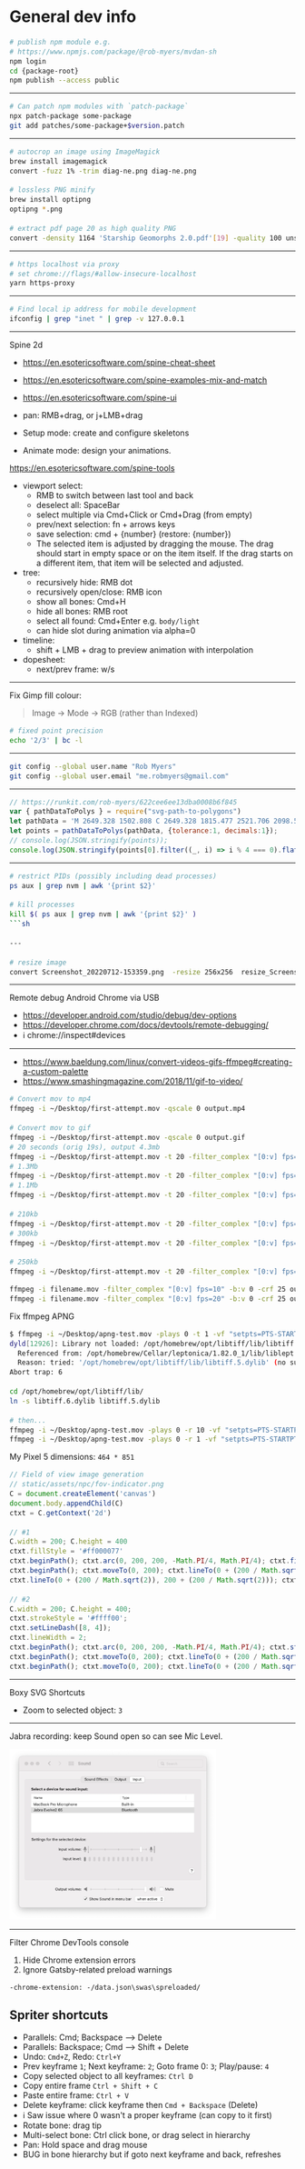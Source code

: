 # General dev info

```sh
# publish npm module e.g.
# https://www.npmjs.com/package/@rob-myers/mvdan-sh
npm login
cd {package-root}
npm publish --access public
```

---

```sh
# Can patch npm modules with `patch-package`
npx patch-package some-package
git add patches/some-package+$version.patch
```

---

```sh
# autocrop an image using ImageMagick
brew install imagemagick
convert -fuzz 1% -trim diag-ne.png diag-ne.png

# lossless PNG minify
brew install optipng
optipng *.png

# extract pdf page 20 as high quality PNG
convert -density 1164 'Starship Geomorphs 2.0.pdf'[19] -quality 100 unsorted/output.png
```

---

```sh
# https localhost via proxy
# set chrome://flags/#allow-insecure-localhost
yarn https-proxy
```

---

```sh
# Find local ip address for mobile development
ifconfig | grep "inet " | grep -v 127.0.0.1
```

---

Spine 2d

- https://en.esotericsoftware.com/spine-cheat-sheet
- https://en.esotericsoftware.com/spine-examples-mix-and-match
- https://en.esotericsoftware.com/spine-ui

- pan: RMB+drag, or j+LMB+drag
- Setup mode: create and configure skeletons
- Animate mode: design your animations.

https://en.esotericsoftware.com/spine-tools
- viewport select:
  - RMB to switch between last tool and back
  - deselect all: SpaceBar
  - select multiple via Cmd+Click or Cmd+Drag (from empty)
  - prev/next selection: fn + arrows keys
  - save selection: cmd + {number} (restore: {number})
  - The selected item is adjusted by dragging the mouse. The drag should start in empty space or on the item itself. If the drag starts on a different item, that item will be selected and adjusted.
- tree:
  - recursively hide: RMB dot
  - recursively open/close: RMB icon
  - show all bones: Cmd+H
  - hide all bones: RMB root
  - select all found: Cmd+Enter e.g. `body/light`
  - can hide slot during animation via alpha=0 
- timeline:
  - shift + LMB + drag to preview animation with interpolation
- dopesheet:
  - next/prev frame: w/s
---

Fix Gimp fill colour:
> Image → Mode → RGB (rather than Indexed)

```sh
# fixed point precision
echo '2/3' | bc -l
```

---

```sh
git config --global user.name "Rob Myers"
git config --global user.email "me.robmyers@gmail.com"
```

---

```js
// https://runkit.com/rob-myers/622cee6ee13dba0008b6f845
var { pathDataToPolys } = require("svg-path-to-polygons")
let pathData = 'M 2649.328 1502.808 C 2649.328 1815.477 2521.706 2098.546 2315.37 2303.448 C 2109.034 2508.35 1823.983 2635.084 1509.124 2635.084 C 1194.265 2635.084 909.214 2508.35 702.878 2303.448 C 496.542 2098.546 368.92 1815.477 368.92 1502.808 C 368.92 1190.139 496.542 907.07 702.878 702.168 C 909.214 497.266 1194.265 370.532 1509.124 370.532 C 1823.983 370.532 2109.034 497.266 2315.37 702.168 C 2521.706 907.07 2649.328 1190.139 2649.328 1502.808 Z'
let points = pathDataToPolys(pathData, {tolerance:1, decimals:1});
// console.log(JSON.stringify(points));
console.log(JSON.stringify(points[0].filter((_, i) => i % 4 === 0).flatMap(x=>x).join(' ')));
```

---

```sh
# restrict PIDs (possibly including dead processes)
ps aux | grep nvm | awk '{print $2}'

# kill processes
kill $( ps aux | grep nvm | awk '{print $2}' )
```sh

---

# resize image
convert Screenshot_20220712-153359.png  -resize 256x256  resize_Screenshot_20220712-153359.png
```

---

Remote debug Android Chrome via USB
- https://developer.android.com/studio/debug/dev-options
- https://developer.chrome.com/docs/devtools/remote-debugging/
- ℹ️ chrome://inspect#devices

---

- https://www.baeldung.com/linux/convert-videos-gifs-ffmpeg#creating-a-custom-palette
- https://www.smashingmagazine.com/2018/11/gif-to-video/

```sh
# Convert mov to mp4
ffmpeg -i ~/Desktop/first-attempt.mov -qscale 0 output.mp4

# Convert mov to gif
ffmpeg -i ~/Desktop/first-attempt.mov -qscale 0 output.gif
# 20 seconds (orig 19s), output 4.3mb
ffmpeg -i ~/Desktop/first-attempt.mov -t 20 -filter_complex "[0:v] fps=10,scale=720:-1" output.gif
# 1.3Mb
ffmpeg -i ~/Desktop/first-attempt.mov -t 20 -filter_complex "[0:v] fps=10,scale=400:-1" output.gif
# 1.1Mb
ffmpeg -i ~/Desktop/first-attempt.mov -t 20 -filter_complex "[0:v] fps=10,scale=300:-1" output.gif

# 210kb
ffmpeg -i ~/Desktop/first-attempt.mov -t 20 -filter_complex "[0:v] fps=10,scale=400:-1" output.mp4
# 300kb
ffmpeg -i ~/Desktop/first-attempt.mov -t 20 -filter_complex "[0:v] fps=10,scale=400:-1" output.webm

# 250kb
ffmpeg -i ~/Desktop/first-attempt.mov -t 20 -filter_complex "[0:v] fps=10,scale=400:-1" -b:v 0 -crf 25 output.mp4
```

```sh
ffmpeg -i filename.mov -filter_complex "[0:v] fps=10" -b:v 0 -crf 25 output.mp4
ffmpeg -i filename.mov -filter_complex "[0:v] fps=20" -b:v 0 -crf 25 output.mp4
```

Fix ffmpeg APNG

```sh
$ ffmpeg -i ~/Desktop/apng-test.mov -plays 0 -t 1 -vf "setpts=PTS-STARTPTS, crop=1200:800, hqdn3d=1.5:1.5:6:6, scale=600:400" output.apng
dyld[12926]: Library not loaded: /opt/homebrew/opt/libtiff/lib/libtiff.5.dylib
  Referenced from: /opt/homebrew/Cellar/leptonica/1.82.0_1/lib/liblept.5.dylib
  Reason: tried: '/opt/homebrew/opt/libtiff/lib/libtiff.5.dylib' (no such file), '/usr/local/lib/libtiff.5.dylib' (no such file), '/usr/lib/libtiff.5.dylib' (no such file), '/opt/homebrew/Cellar/libtiff/4.5.1/lib/libtiff.5.dylib' (no such file), '/usr/local/lib/libtiff.5.dylib' (no such file), '/usr/lib/libtiff.5.dylib' (no such file)
Abort trap: 6

cd /opt/homebrew/opt/libtiff/lib/
ln -s libtiff.6.dylib libtiff.5.dylib

# then...
ffmpeg -i ~/Desktop/apng-test.mov -plays 0 -r 10 -vf "setpts=PTS-STARTPTS, crop=1200:800, hqdn3d=1.5:1.5:6:6, scale=600:400" ~/Desktop/output.apng
ffmpeg -i ~/Desktop/apng-test.mov -plays 0 -r 1 -vf "setpts=PTS-STARTPTS, crop=1200:800, hqdn3d=1.5:1.5:6:6, scale=300:200" ~/Desktop/output.apng
```


My Pixel 5 dimensions: `464 * 851`

```js
// Field of view image generation
// static/assets/npc/fov-indicator.png
C = document.createElement('canvas')
document.body.appendChild(C)
ctxt = C.getContext('2d')

// #1
C.width = 200; C.height = 400
ctxt.fillStyle = '#ff000077'
ctxt.beginPath(); ctxt.arc(0, 200, 200, -Math.PI/4, Math.PI/4); ctxt.fill();
ctxt.beginPath(); ctxt.moveTo(0, 200); ctxt.lineTo(0 + (200 / Math.sqrt(2)), 200 - (200 / Math.sqrt(2)));
ctxt.lineTo(0 + (200 / Math.sqrt(2)), 200 + (200 / Math.sqrt(2))); ctxt.closePath(); ctxt.fill();

// #2
C.width = 200; C.height = 400;
ctxt.strokeStyle = '#ffff00';
ctxt.setLineDash([8, 4]);
ctxt.lineWidth = 2;
ctxt.beginPath(); ctxt.arc(0, 200, 200, -Math.PI/4, Math.PI/4); ctxt.stroke();
ctxt.beginPath(); ctxt.moveTo(0, 200); ctxt.lineTo(0 + (200 / Math.sqrt(2)), 200 - (200 / Math.sqrt(2))); ctxt.stroke();
ctxt.beginPath(); ctxt.moveTo(0, 200); ctxt.lineTo(0 + (200 / Math.sqrt(2)), 200 + (200 / Math.sqrt(2))); ctxt.stroke();
```

---

Boxy SVG Shortcuts
- Zoom to selected object: `3`

---

Jabra recording: keep Sound open so can see Mic Level.

<img src="Jabra-Microphone-Sound-Open.png" height="300" />

---

Filter Chrome DevTools console

1. Hide Chrome extension errors
2. Ignore Gatsby-related preload warnings

```
-chrome-extension: -/data.json\swas\spreloaded/
```

## Spriter shortcuts

- Parallels: Cmd; Backspace --> Delete
- Parallels: Backspace; Cmd --> Shift + Delete
- Undo: `Cmd+Z`, Redo: `Ctrl+Y`
- Prev keyframe `1`; Next keyframe: `2`; Goto frame 0: `3`; Play/pause: `4` 
- Copy selected object to all keyframes: `Ctrl D`
- Copy entire frame `Ctrl + Shift + C`
- Paste entire frame: `Ctrl + V`
- Delete keyframe: click keyframe then `Cmd + Backspace` (Delete)
- ℹ️ Saw issue where 0 wasn't a proper keyframe (can copy to it first)
- Rotate bone: drag tip
- Multi-select bone: Ctrl click bone, or drag select in hierarchy
- Pan: Hold space and drag mouse
- BUG in bone hierarchy but if goto next keyframe and back, refreshes